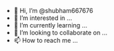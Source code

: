 - 👋 Hi, I’m @shubham667676
- 👀 I’m interested in ...
- 🌱 I’m currently learning ...
- 💞️ I’m looking to collaborate on ...
- 📫 How to reach me ...

<!---
shubham667676/shubham667676 is a ✨ special ✨ repository because its `README.md` (this file) appears on your GitHub profile.
You can click the Preview link to take a look at your changes.
--->


